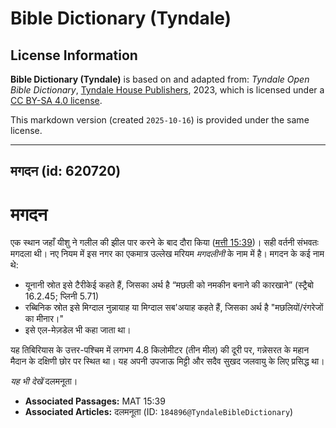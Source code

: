 # Bible Dictionary (Tyndale)

## License Information

**Bible Dictionary (Tyndale)** is based on and adapted from: _Tyndale Open Bible Dictionary_, [Tyndale House Publishers](https://tyndaleopenresources.com/), 2023, which is licensed under a [CC BY-SA 4.0 license](https://creativecommons.org/licenses/by-sa/4.0/legalcode.en).

This markdown version (created `2025-10-16`) is provided under the same license.



--------------------------------

## मगदन (id: 620720)

मगदन
====

एक स्थान जहाँ यीशु ने गलील की झील पार करने के बाद दौरा किया ([मत्ती 15:39](https://ref.ly/Matt15:39))। सही वर्तनी संभवतः मगदला थी। नए नियम में इस नगर का एकमात्र उल्लेख मरियम *मगदलीनी* के नाम में है। मगदन के कई नाम थे:

* यूनानी स्रोत इसे टैरीकेई कहते हैं, जिसका अर्थ है “मछली को नमकीन बनाने की कारखाने” (स्ट्रैबो 16\.2\.45; प्लिनी 5\.71\)
* रब्बिनिक स्रोत इसे मिग्दाल नुन्नायाह या मिग्दाल सब'अयाह कहते हैं, जिसका अर्थ है "मछलियों/रंगरेजों का मीनार।"
* इसे एल\-मेज़डेल भी कहा जाता था।

यह तिबिरियास के उत्तर\-पश्चिम में लगभग 4\.8 किलोमीटर (तीन मील) की दूरी पर, गन्नेसरत के महान मैदान के दक्षिणी छोर पर स्थित था। यह अपनी उपजाऊ मिट्टी और सदैव सुखद जलवायु के लिए प्रसिद्ध था।

*यह भी देखें* दलमनूता।

* **Associated Passages:** MAT 15:39
* **Associated Articles:** दलमनूता (ID: `184896@TyndaleBibleDictionary`)


